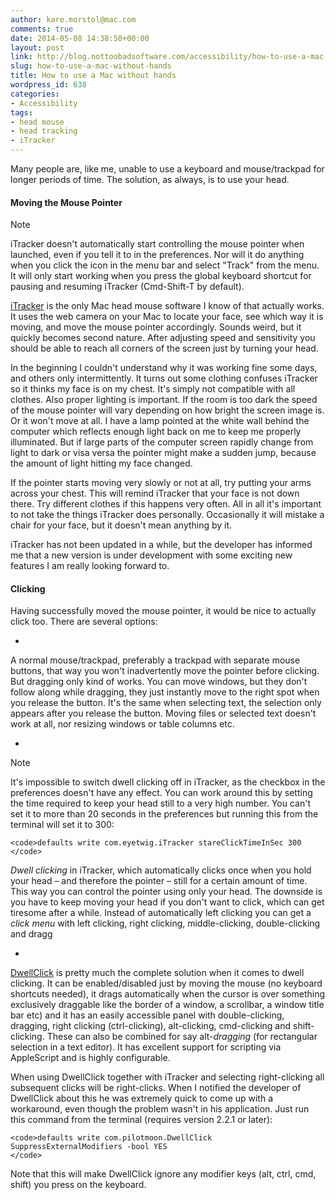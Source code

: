 ```yaml
---
author: kare.morstol@mac.com
comments: true
date: 2014-05-08 14:38:50+00:00
layout: post
link: http://blog.nottoobadsoftware.com/accessibility/how-to-use-a-mac-without-hands/
slug: how-to-use-a-mac-without-hands
title: How to use a Mac without hands
wordpress_id: 638
categories:
- Accessibility
tags:
- head mouse
- head tracking
- iTracker
---
```


Many people are, like me, unable to use a keyboard and mouse/trackpad for longer periods of time. The solution, as always, is to use your head.


#### Moving the Mouse Pointer



Note


iTracker doesn't automatically start controlling the mouse pointer when launched, even if you tell it to in the preferences. Nor will it do anything when you click the icon in the menu bar and select "Track" from the menu. It will only start working when you press the global keyboard shortcut for pausing and resuming iTracker (Cmd-Shift-T by default).



[iTracker](http://www.eyetwig.com/itracker.html) is the only Mac head mouse software I know of that actually works. It uses the web camera on your Mac to locate your face, see which way it is moving, and move the mouse pointer accordingly. Sounds weird, but it quickly becomes second nature. After adjusting speed and sensitivity you should be able to reach all corners of the screen just by turning your head.

<!-- more -->

In the beginning I couldn't understand why it was working fine some days, and others only intermittently. It turns out some clothing confuses iTracker so it thinks my face is on my chest. It's simply not compatible with all clothes. Also proper lighting is important. If the room is too dark the speed of the mouse pointer will vary depending on how bright the screen image is. Or it won't move at all. I have a lamp pointed at the white wall behind the computer which reflects enough light back on me to keep me properly illuminated. But if large parts of the computer screen rapidly change from light to dark or visa versa the pointer might make a sudden jump, because the amount of light hitting my face changed.


If the pointer starts moving very slowly or not at all, try putting your arms across your chest. This will remind iTracker that your face is not down there. Try different clothes if this happens very often. All in all it's important to not take the things iTracker does personally. Occasionally it will mistake a chair for your face, but it doesn't mean anything by it.



iTracker has not been updated in a while, but the developer has informed me that a new version is under development with some exciting new features I am really looking forward to.


#### Clicking


Having successfully moved the mouse pointer, it would be nice to actually click too. There are several options:




  * 


A normal mouse/trackpad, preferably a trackpad with separate mouse buttons, that way you won't inadvertently move the pointer before clicking. But dragging only kind of works. You can move windows, but they don't follow along while dragging, they just instantly move to the right spot when you release the button. It's the same when selecting text, the selection only appears after you release the button. Moving files or selected text doesn't work at all, nor resizing windows or table columns etc. 



  * 



Note


It's impossible to switch dwell clicking off in iTracker, as the checkbox in the preferences doesn't have any effect. You can work around this by setting the time required to keep your head still to a very high number. You can't set it to more than 20 seconds in the preferences but running this from the terminal will set it to 300:

    
    <code>defaults write com.eyetwig.iTracker stareClickTimeInSec 300
    </code>



_Dwell clicking_ in iTracker, which automatically clicks once when you hold your head – and therefore the pointer – still for a certain amount of time. This way you can control the pointer using only your head. The downside is you have to keep moving your head if you don't want to click, which can get tiresome after a while. Instead of automatically left clicking you can get a _click menu_ with left clicking, right clicking, middle-clicking, double-clicking and dragg




  * 


[DwellClick](https://pilotmoon.com/dwellclick/) is pretty much the complete solution when it comes to dwell clicking. It can be enabled/disabled just by moving the mouse (no keyboard shortcuts needed), it drags automatically when the cursor is over something exclusively draggable like the border of a window, a scrollbar, a window title bar etc) and it has an easily accessible panel with double-clicking, dragging, right clicking (ctrl-clicking), alt-clicking, cmd-clicking and shift-clicking. These can also be combined for say alt-_dragging_ (for rectangular selection in a text editor). It has excellent support for scripting via AppleScript and is highly configurable.


When using DwellClick together with iTracker and selecting right-clicking all subsequent clicks will be right-clicks. When I notified the developer of DwellClick about this he was extremely quick to come up with a workaround, even though the problem wasn't in his application. Just run this command from the terminal (requires version 2.2.1 or later):

    
    <code>defaults write com.pilotmoon.DwellClick SuppressExternalModifiers -bool YES
    </code>


Note that this will make DwellClick ignore any modifier keys (alt, ctrl, cmd, shift) you press on the keyboard.



